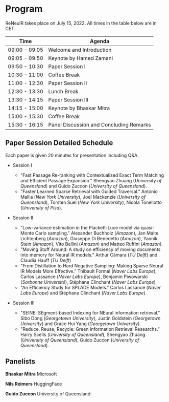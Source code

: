 # Program

ReNeuIR takes place on July 15, 2022. All times in the table below are in CET.

| Time  | Agenda |
| ------------- | ------------- |
| 09:00 - 09:05  | Welcome and Introduction  |
| 09:05 - 09:50  | Keynote by Hamed Zamani  |
| 09:50 - 10:30  | Paper Session I |
| 10:30 - 11:00  | Coffee Break    |
| 11:00 - 12:30  | Paper Session II |
| 12:30 - 13:30  | Lunch Break     |
| 13:30 - 14:15  | Paper Session III |
| 14:15 - 15:00  | Keynote by Bhaskar Mitra |
| 15:00 - 15:30  | Coffee Break  |
| 15:30 - 16:15  | Panel Discussion and Concluding Remarks |


## Paper Session Detailed Schedule

Each paper is given 20 minutes for presentation including Q&A.

* Session I
  - "Fast Passage Re-ranking with Contextualized Exact Term Matching and Efficient Passage Expansion."
    Shengyao Zhuang (*University of Queensland*) and Guido Zuccon (*University of Queensland*).
  - "Faster Learned Sparse Retrieval with Guided Traversal."
    Antonio Mallia (*New York University*), Joel Mackenzie (*University of Queensland*), Torsten Suel (*New York University*), Nicola Tonellotto (*University of Pisa*).

* Session II
  - "Low-variance estimation in the Plackett-Luce model via quasi-Monte Carlo sampling."
    Alexander Buchholz (*Amazon*), Jan Malte Lichtenberg (*Amazon*), Giuseppe Di Benedetto (*Amazon*), Yannik Stein (*Amazon*), Vito Bellini (*Amazon*) and Matteo Ruffini (*Amazon*).
  - "Moving Stuff Around: A study on efficiency of moving documents into memory for Neural IR models."
    Arthur Câmara (*TU Delft*) and Claudia Hauff (*TU Delft*)
  - "From Distillation to Hard Negative Sampling: Making Sparse Neural IR Models More Effective."
    Thibault Formal (*Naver Labs Europe*), Carlos Lassance (*Naver Labs Europe*), Benjamin Piwowarski (*Sorbonne Université*), Stéphane Clinchant (*Naver Labs Europe*)
  - "An Efficiency Study for SPLADE Models."
    Carlos Lassance (*Naver Labs Europe*) and Stéphane Clinchant (*Naver Labs Europe*).

* Session III
  - "SEINE: SEgment-based Indexing for NEural information retrieval."
    Sibo Dong (*Georgetown University*), Justin Goldstein (*Georgetown University*) and Grace Hui Yang (*Georgetown University*).
  - "Reduce, Reuse, Recycle: Green Information Retrieval Researchs."
    Harry Scells (*University of Queensland*), Shengyao Zhuang (*University of Queensland*), Guido Zuccon (*University of Queensland*).


## Panelists

**Bhaskar Mitra** Microsoft

**Nils Reimers** HuggingFace

**Guido Zuccon** University of Queensland
